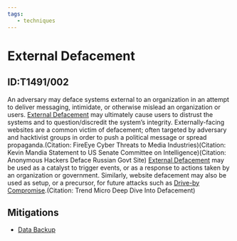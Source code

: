 ```yaml
---
tags:
   - techniques
---
```

# External Defacement
## ID:T1491/002
An adversary may deface systems external to an organization in an attempt to deliver messaging, intimidate, or otherwise mislead an organization or users. [External Defacement](techniques/T1491/002) may ultimately cause users to distrust the systems and to question/discredit the system’s integrity. Externally-facing websites are a common victim of defacement; often targeted by adversary and hacktivist groups in order to push a political message or spread propaganda.(Citation: FireEye Cyber Threats to Media Industries)(Citation: Kevin Mandia Statement to US Senate Committee on Intelligence)(Citation: Anonymous Hackers Deface Russian Govt Site) [External Defacement](techniques/T1491/002) may be used as a catalyst to trigger events, or as a response to actions taken by an organization or government. Similarly, website defacement may also be used as setup, or a precursor, for future attacks such as [Drive-by Compromise](techniques/T1189).(Citation: Trend Micro Deep Dive Into Defacement)
## Mitigations
* [Data Backup](mitigations/M1053)
